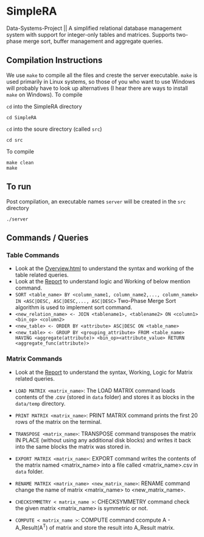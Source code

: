 # SimpleRA
Data-Systems-Project || A simplified relational database management system with support for integer-only tables and matrices. Supports two-phase merge sort, buffer management and aggregate queries.
## Compilation Instructions
We use ```make``` to compile all the files and creste the server executable. ```make``` is used primarily in Linux systems, so those of you who want to use Windows will probably have to look up alternatives (I hear there are ways to install ```make``` on Windows). To compile

```cd``` into the SimpleRA directory
```
cd SimpleRA
```
```cd``` into the soure directory (called ```src```)
```
cd src
```
To compile
```
make clean
make
```
## To run

Post compilation, an executable names ```server``` will be created in the ```src``` directory
```
./server
```



## Commands / Queries
### Table Commands
- Look at the [Overview.html](./docs/Overview.md) to understand the syntax and working of the table related queries.
- Look at the [Report](./docs/Report(Phase2).md) to understand logic and Working of below mention command.
- ```SORT <table_name> BY <column_name1, column_name2,..., column_namek> IN <ASC|DESC, ASC|DESC,..., ASC|DESC>```
Two-Phase Merge Sort algorithm is used to implement sort command.
- ```<new_relation_name> <- JOIN <tablename1>, <tablename2> ON <column1> <bin_op> <column2>```
- ```<new_table> <- ORDER BY <attribute> ASC|DESC ON <table_name>```
- ```<new_table> <- GROUP BY <grouping_attribute> FROM <table_name> HAVING <aggregate(attribute)> <bin_op><attribute_value> RETURN <aggregate_func(attribute)>```
  
  
### Matrix Commands
- Look at the [Report](./docs/Report.md) to understand the syntax, Working, Logic for Matrix related queries.
- ```LOAD MATRIX <matrix_name>```:
The LOAD MATRIX command loads contents of the .csv (stored in ```data``` folder) and stores it as blocks in the ```data/temp``` directory.

- ```PRINT MATRIX <matrix_name>```:
PRINT MATRIX command prints the first 20 rows of the matrix on the terminal.

- ```TRANSPOSE <matrix_name>```:
TRANSPOSE command transposes the matrix IN PLACE (without using any additional disk blocks) and writes it back into the same blocks the matrix was stored in.

- ```EXPORT MATRIX <matrix_name>```:
EXPORT command writes the contents of the matrix named
<matrix_name> into a file called <matrix_name>.csv in ```data``` folder.

- ```RENAME MATRIX <matrix_name> <new_matrix_name>```:
RENAME command change the name of matrix <matrix_name> to <new_matrix_name>.

- ```CHECKSYMMETRY < matrix_name >```:
CHECKSYMMETRY command check the given matrix <matrix_name> is symmetric or not.

- ```COMPUTE < matrix_name >```:
COMPUTE command ccompute A - A_Result(A<sup>T</sup>) of matrix and store the result into A_Result matrix.
